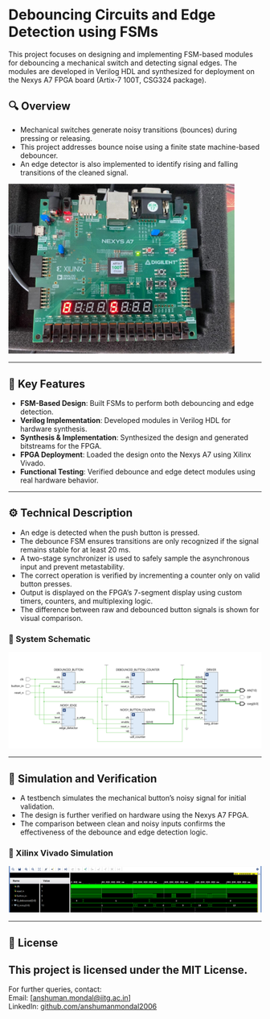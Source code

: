 # Debouncing Circuits and Edge Detection using FSMs

This project focuses on designing and implementing FSM-based modules for debouncing a mechanical switch and detecting signal edges. The modules are developed in Verilog HDL and synthesized for deployment on the Nexys A7 FPGA board (Artix-7 100T, CSG324 package).


## 🔍 Overview

- Mechanical switches generate noisy transitions (bounces) during pressing or releasing.
- This project addresses bounce noise using a finite state machine-based debouncer.
- An edge detector is also implemented to identify rising and falling transitions of the cleaned signal.

<img src="assets/FPGA.png" alt="Nexys A7 FPGA" width="450"/>

---

## 🚀 Key Features

- **FSM-Based Design**: Built FSMs to perform both debouncing and edge detection.
- **Verilog Implementation**: Developed modules in Verilog HDL for hardware synthesis.
- **Synthesis & Implementation**: Synthesized the design and generated bitstreams for the FPGA.
- **FPGA Deployment**: Loaded the design onto the Nexys A7 using Xilinx Vivado.
- **Functional Testing**: Verified debounce and edge detect modules using real hardware behavior.

---

## ⚙️ Technical Description

- An edge is detected when the push button is pressed.
- The debounce FSM ensures transitions are only recognized if the signal remains stable for at least 20 ms.
- A two-stage synchronizer is used to safely sample the asynchronous input and prevent metastability.
- The correct operation is verified by incrementing a counter only on valid button presses.
- Output is displayed on the FPGA’s 7-segment display using custom timers, counters, and multiplexing logic.
- The difference between raw and debounced button signals is shown for visual comparison.

### 🧱 System Schematic

<img src="assets/diagram.png" alt="FSM and Debounce Diagram" width="850"/>

---

## 🧪 Simulation and Verification

- A testbench simulates the mechanical button’s noisy signal for initial validation.
- The design is further verified on hardware using the Nexys A7 FPGA.
- The comparison between clean and noisy inputs confirms the effectiveness of the debounce and edge detection logic.

### 🧷 Xilinx Vivado Simulation

<img src="assets/simulation.png" alt="Simulation - Vivado" width="850"/>

---

## 📄 License

## This project is licensed under the **MIT License**.

For further queries, contact:  
Email: [anshuman.mondal@iitg.ac.in]  
LinkedIn: [github.com/anshumanmondal2006](https://github.com/anshumanmondal2006)
